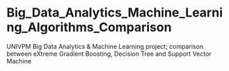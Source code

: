 # Big_Data_Analytics_Machine_Learning_Algorithms_Comparison
UNIVPM Big Data Analytics &amp; Machine Learning project; comparison between eXtreme Gradient Boosting, Decision Tree and Support Vector Machine
